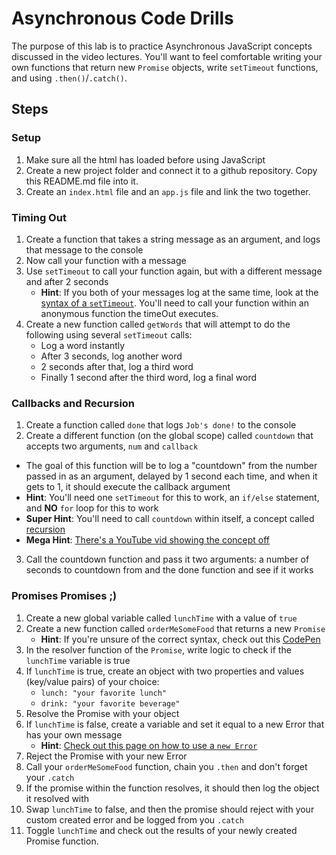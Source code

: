 # Asynchronous Code Drills
The purpose of this lab is to practice Asynchronous JavaScript concepts discussed in the video lectures. You'll want to feel comfortable writing your own functions that return new ``Promise`` objects, write ``setTimeout`` functions, and using ``.then()``/``.catch()``.

## Steps
### Setup
1. Make sure all the html has loaded before using JavaScript
2. Create a new project folder and connect it to a github repository. Copy this README.md file into it.
3. Create an ``index.html`` file and an ``app.js`` file and link the two together.

### Timing Out
1. Create a function that takes a string message as an argument, and logs that message to the console
2. Now call your function with a message
3. Use ``setTimeout`` to call your function again, but with a different message and after 2 seconds
    * **Hint**: If you both of your messages log at the same time, look at the [syntax of a ``setTimeout``](https://www.w3schools.com/jsref/met_win_settimeout.asp). You'll need to call your function within an anonymous function the timeOut executes.
4. Create a new function called ``getWords`` that will attempt to do the following using several ``setTimeout`` calls:
    * Log a word instantly
    * After 3 seconds, log another word
    * 2 seconds after that, log a third word
    * Finally 1 second after the third word, log a final word

### Callbacks and Recursion
1. Create a function called ``done`` that logs ``Job's done!`` to the console
2. Create a different function (on the global scope) called ``countdown`` that accepts two arguments, ``num`` and ``callback``
* The goal of this function will be to log a "countdown" from the number passed in as an argument, delayed by 1 second each time, and when it gets to 1, it should execute the callback argument
* **Hint**: You'll need one ``setTimeout`` for this to work, an ``if/else`` statement, and **NO** ``for`` loop for this to work
* **Super Hint**: You'll need to call ``countdown`` within itself, a concept called [recursion](https://codeburst.io/learn-and-understand-recursion-in-javascript-b588218e87ea)
* **Mega Hint**: [There's a YouTube vid showing the concept off](https://www.youtube.com/watch?v=QJ_7pBrDsPo)
3. Call the countdown function and pass it two arguments: a number of seconds to countdown from and the done function and see if it works

### Promises Promises ;)
1. Create a new global variable called ``lunchTime`` with a value of ``true``
2. Create a new function called ``orderMeSomeFood`` that returns a new ``Promise``
    * **Hint**: If you're unsure of the correct syntax, check out this [CodePen](https://codepen.io/przekwas/pen/vbwVoZ)
3. In the resolver function of the ``Promise``, write logic to check if the ``lunchTime`` variable is true
4. If ``lunchTime`` is true, create an object with two properties and values (key/value pairs) of your choice:
    * ``lunch: "your favorite lunch"``
    * ``drink: "your favorite beverage"``
5. Resolve the Promise with your object
6. If ``lunchTime`` is false, create a variable and set it equal to a new Error that has your own message
    * **Hint**: [Check out this page on how to use a ``new Error``](https://developer.mozilla.org/en-US/docs/Web/JavaScript/Reference/Global_Objects/Error)
7. Reject the Promise with your new Error
8. Call your ``orderMeSomeFood`` function, chain you ``.then`` and don't forget your ``.catch``
9. If the promise within the function resolves, it should then log the object it resolved with
10. Swap ``lunchTime`` to false, and then the promise should reject with your custom created error and be logged from you ``.catch``
11. Toggle ``lunchTime`` and check out the results of your newly created Promise function.